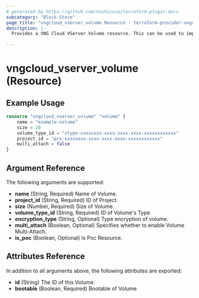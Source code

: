 ```yaml
---
# generated by https://github.com/hashicorp/terraform-plugin-docs
subcategory: "Block Store"
page_title: "vngcloud_vserver_volume Resource - terraform-provider-vngcloud"
description: |-
  Provides a VNG Cloud VServer Volume resource. This can be used to import, create, modify, and delete.
  
---
```


# vngcloud_vserver_volume (Resource)



## Example Usage

```terraform
resource "vngcloud_vserver_volume" "volume" {
    name = "example-volume"
    size = 20
    volume_type_id = "vtype-xxxxxxxx-xxxx-xxxx-xxxx-xxxxxxxxxxxx"
    project_id = "pro-xxxxxxxx-xxxx-xxxx-xxxx-xxxxxxxxxxxx"
    multi_attach = false
}
```

## Argument Reference

The following arguments are supported:

- **name** (String, Required) Name of Volume.
- **project_id** (String, Required) ID of Project.
- **size** (Number, Required) Size of Volume.
- **volume_type_id** (String, Required) ID of Volume's Type
- **encryption_type** (String, Optional) Type encryption of volume.
- **multi_attach** (Boolean, Optional) Specifies whether to enable Volume Multi-Attach.
- **is_poc** (Boolean, Optional) Is Poc Resource.

## Attributes Reference

In addition to all arguments above, the following attributes are exported:

- **id** (String) The ID of this Volume.
- **bootable** (Boolean, Required) Bootable of Volume


